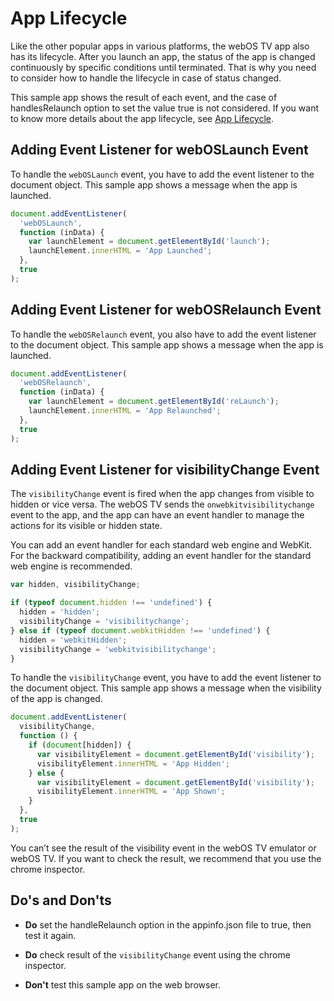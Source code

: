 # App Lifecycle

Like the other popular apps in various platforms, the webOS TV app also has its lifecycle. After you launch an app, the status of the app is changed continuously by specific conditions until terminated. That is why you need to consider how to handle the lifecycle in case of status changed.

This sample app shows the result of each event, and the case of handlesRelaunch option to set the value true is not considered. If you want to know more details about the app lifecycle, see <a href="https://webostv.developer.lge.com/develop/app-developer-guide/web-app-lifecycle/">App Lifecycle</a>.


## Adding Event Listener for webOSLaunch Event

To handle the `webOSLaunch` event, you have to add the event listener to the document object. This sample app shows a message when the app is launched.

```javascript
document.addEventListener(
  'webOSLaunch',
  function (inData) {
    var launchElement = document.getElementById('launch');
    launchElement.innerHTML = 'App Launched';
  },
  true
);
```

## Adding Event Listener for webOSRelaunch Event

To handle the `webOSRelaunch` event, you also have to add the event listener to the document object. This sample app shows a message when the app is launched.

```javascript
document.addEventListener(
  'webOSRelaunch',
  function (inData) {
    var launchElement = document.getElementById('reLaunch');
    launchElement.innerHTML = 'App Relaunched';
  },
  true
);
```

## Adding Event Listener for visibilityChange Event

The `visibilityChange` event is fired when the app changes from visible to hidden or vice versa. The webOS TV sends the `onwebkitvisibilitychange` event to the app, and the app can have an event handler to manage the actions for its visible or hidden state.

You can add an event handler for each standard web engine and WebKit. For the backward compatibility, adding an event handler for the standard web engine is recommended.

```javascript
var hidden, visibilityChange;

if (typeof document.hidden !== 'undefined') {
  hidden = 'hidden';
  visibilityChange = 'visibilitychange';
} else if (typeof document.webkitHidden !== 'undefined') {
  hidden = 'webkitHidden';
  visibilityChange = 'webkitvisibilitychange';
}
```

To handle the `visibilityChange` event, you have to add the event listener to the document object. This sample app shows a message when the visibility of the app is changed.

```javascript
document.addEventListener(
  visibilityChange,
  function () {
    if (document[hidden]) {
      var visibilityElement = document.getElementById('visibility');
      visibilityElement.innerHTML = 'App Hidden';
    } else {
      var visibilityElement = document.getElementById('visibility');
      visibilityElement.innerHTML = 'App Shown';
    }
  },
  true
);
```

You can’t see the result of the visibility event in the webOS TV emulator or webOS TV. If you want to check the result, we recommend that you use the chrome inspector.

## Do's and Don'ts

- **Do** set the handleRelaunch option in the appinfo.json file to true, then test it again.

- **Do** check result of the `visibilityChange` event using the chrome inspector.

- **Don't** test this sample app on the web browser.

